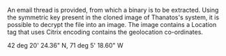 An email thread is provided, from which a binary is to be extracted. Using the symmetric key present in the cloned image of Thanatos's system, it is possible to decrypt the file into an image. The image contains a Location tag that uses Citrix encoding contains the geolocation co-ordinates.

42 deg 20' 24.36" N, 71 deg 5' 18.60" W